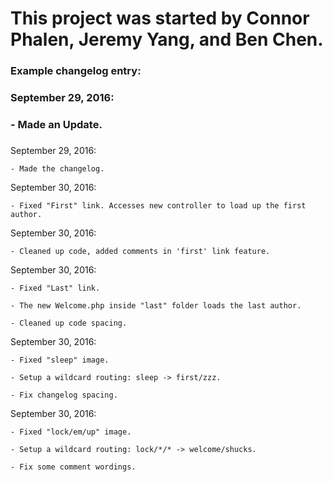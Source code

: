 # This project was started by Connor Phalen, Jeremy Yang, and Ben Chen.

### Example changelog entry:
###
###    September 29, 2016:
###       - Made an Update.
###

September 29, 2016:

    - Made the changelog.


September 30, 2016:

    - Fixed "First" link. Accesses new controller to load up the first author.


September 30, 2016:

    - Cleaned up code, added comments in 'first' link feature. 


September 30, 2016:

    - Fixed "Last" link. 

    - The new Welcome.php inside "last" folder loads the last author.

    - Cleaned up code spacing.


September 30, 2016:

    - Fixed "sleep" image.
    
    - Setup a wildcard routing: sleep -> first/zzz.

    - Fix changelog spacing.

September 30, 2016:

    - Fixed "lock/em/up" image.
    
    - Setup a wildcard routing: lock/*/* -> welcome/shucks.

    - Fix some comment wordings.